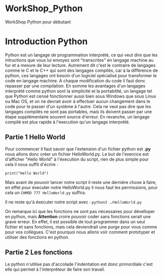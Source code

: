 # WorkShop_Python

WorkShop Python pour débutant

# Introduction Python

Python est un langage de programmation interprété, ce qui veut dire que les intructions que vous lui envoyez sont "transcrites" en langage machine au fur et a mesure de leur lecture.
Autrement dit c'est le contraire de langages comme le C et le C++ qui sont des langages compilés, car à la différence de python, ces langages ont besoin d'un logiciel spécialisé pour transformer le code en langage machine. A chaque modification du code il faut donc repasser par une compilation.
En somme les avantages d'un langages interprété comme python sont la simplicité et la portabilité, un langage tel que Python est censé fonctionner aussi bien sous Windows que sous Linux ou Mac OS, et on ne devrait avoir à effectuer aucun changement dans le code pour le passer d'un système à l'autre. Cela ne veut pas dire que les langages compilés ne sont pas portables, mais ils doivent passer par une étape supplémentaire souvent source d'erreur. En revanche, un langage compilé est plus rapide à l'execution qu'un langage interprété.


## Partie 1 Hello World

Pour commencer il faut savoir que l'extension d'un fichier python est __.py__ nous allons donc créer un fichier HelloWorld.py. Le but de l'exercice est d'afficher "Hello World" à l'éxecution du script, rien de plus simple pour cela il nous suffit d'écrire :

`print("Hello World")`

Mais avant de pouvoir lancer notre script il reste une dernière chose à faire, en effet pour éxecuter notre HelloWorld.py il nous faut les permissions, pour cela un `CHMOD 777 HelloWorld.py` suffira.

Il ne reste qu'à éxecuter notre script avec : `python3 ./HelloWorld.py`

On remarque ici que les fonctions ne sont pas nécessaires pour dévelloper en python, mais __Attention__ croire pouvoir coder sans fonctions serait une grave erreur. En effet, il est possible de tout programmer dans un seul fichier et sans fonctions, mais cela deviendrait une purge pour vous comme pour vos collègues. C'est pourquoi nous allons voir comment prototyper et utiliser des fonctions en python.

## Partie 2 Les fonctions



Le python n'utilise pas d'accolade l'indentation est donc primordiale c'est elle qui permet à l'interpréteur de faire son travail.



